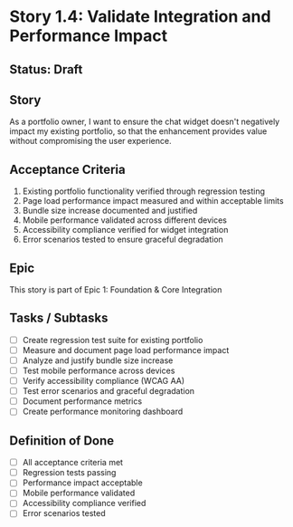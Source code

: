 # Story 1.4: Validate Integration and Performance Impact

## Status: Draft

## Story

As a portfolio owner,
I want to ensure the chat widget doesn't negatively impact my existing portfolio,
so that the enhancement provides value without compromising the user experience.

## Acceptance Criteria

1. Existing portfolio functionality verified through regression testing
2. Page load performance impact measured and within acceptable limits
3. Bundle size increase documented and justified
4. Mobile performance validated across different devices
5. Accessibility compliance verified for widget integration
6. Error scenarios tested to ensure graceful degradation

## Epic

This story is part of Epic 1: Foundation & Core Integration

## Tasks / Subtasks

- [ ] Create regression test suite for existing portfolio
- [ ] Measure and document page load performance impact
- [ ] Analyze and justify bundle size increase
- [ ] Test mobile performance across devices
- [ ] Verify accessibility compliance (WCAG AA)
- [ ] Test error scenarios and graceful degradation
- [ ] Document performance metrics
- [ ] Create performance monitoring dashboard

## Definition of Done

- [ ] All acceptance criteria met
- [ ] Regression tests passing
- [ ] Performance impact acceptable
- [ ] Mobile performance validated
- [ ] Accessibility compliance verified
- [ ] Error scenarios tested
